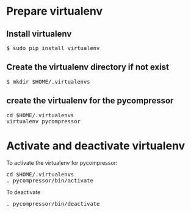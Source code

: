# Prepare virtualenv

## Install virtualenv

<pre>
$ sudo pip install virtualenv
</pre>

## Create the virtualenv directory if not exist 

<pre>
$ mkdir $HOME/.virtualenvs
</pre>

## create the virtualenv for the pycompressor

<pre>
cd $HOME/.virtualenvs
virtualenv pycompressor
</pre>

# Activate and deactivate virtualenv

To activate the virtualenv for pycompressor:

<pre>
cd $HOME/.virtualenvs
. pycompressor/bin/activate
</pre>

To deactivate

<pre>
. pycompressor/bin/deactivate
</pre>




